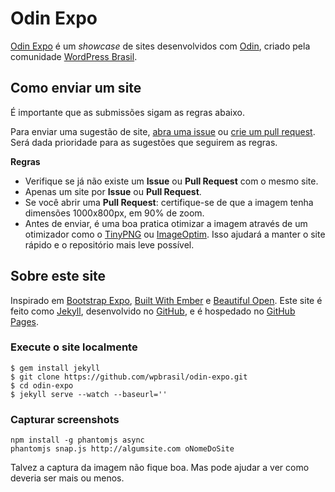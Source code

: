 # Odin Expo

[Odin Expo](http://expo.wpod.in/) é um *showcase* de sites desenvolvidos com [Odin](https://github.com/wpbrasil/odin), criado pela comunidade [WordPress Brasil](https://github.com/wpbrasil).

## Como enviar um site

É importante que as submissões sigam as regras abaixo.

Para enviar uma sugestão de site, [abra uma issue](https://github.com/wpbrasil/odin-expo//issues/new) ou [crie um pull request](https://github.com/wpbrasil/odin-expo//pulls/new). Será dada prioridade para as sugestões que seguirem as regras.

**Regras**

- Verifique se já não existe um **Issue** ou **Pull Request** com o mesmo site.
- Apenas um site por **Issue** ou **Pull Request**.
- Se você abrir uma **Pull Request**: certifique-se de que a imagem tenha dimensões 1000x800px, em 90% de zoom.
- Antes de enviar, é uma boa pratica otimizar a imagem através de um otimizador como o [TinyPNG](https://tinypng.com/) ou [ImageOptim](https://imageoptim.com/). Isso ajudará a manter o site rápido e o repositório mais leve possível.

## Sobre este site
Inspirado em [Bootstrap Expo](http://expo.getbootstrap.com/), [Built With Ember](http://builtwithember.io/) e [Beautiful Open](http://beautifulopen.com/).
Este site é feito como [Jekyll](http://jekyllrb.com), desenvolvido no [GitHub](https://github.com/wpbrasil/odin-expo), e é hospedado no [GitHub Pages](https://pages.github.com).

### Execute o site localmente
```
$ gem install jekyll
$ git clone https://github.com/wpbrasil/odin-expo.git
$ cd odin-expo
$ jekyll serve --watch --baseurl=''
```

### Capturar screenshots
```
npm install -g phantomjs async
phantomjs snap.js http://algumsite.com oNomeDoSite
```

Talvez a captura da imagem não fique boa. Mas pode ajudar a ver como deveria ser mais ou menos.
